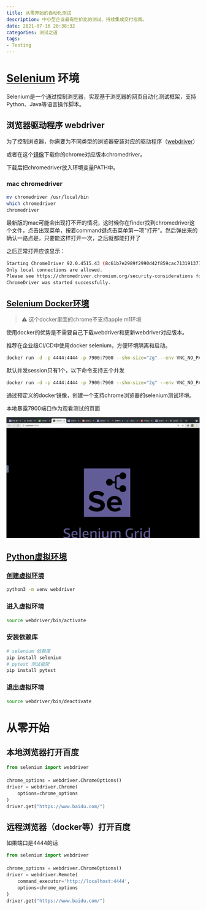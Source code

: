 ```yaml
---
title: 从零开始的自动化测试
description: 中小型企业最有性价比的测试、持续集成交付指南。
date: 2021-07-16 20:38:32
categories: 测试之道
tags: 
- Testing
---
```


# [Selenium](https://selenium.dev/documentation/) 环境

Selenium是一个通过控制浏览器，实现基于浏览器的网页自动化测试框架，支持Python、Java等语言操作脚本。

## 浏览器驱动程序 webdriver

为了控制浏览器，你需要为不同类型的浏览器安装对应的驱动程序（[webdriver](https://www.selenium.dev/documentation/en/selenium_installation/installing_webdriver_binaries/)）

或者在这个[镜像](https://npm.taobao.org/mirrors/chromedriver/)下载你的chrome对应版本chromedriver。

下载后把chromedriver放入环境变量PATH中。

### mac chromedriver

```bash
mv chromedriver /usr/local/bin
which chromedriver
chromedriver
```

最新版的mac可能会出现打不开的情况，这时候你在finder找到chromedriver这个文件，点击出现菜单，按着command键点击菜单第一项"打开"。然后弹出来的确认一路点是，只要能这样打开一次，之后就都能打开了

之后正常打开应该显示：

```bash
Starting ChromeDriver 92.0.4515.43 (8c61b7e2989f2990d42f859cac71319137787cce-refs/branch-heads/4515@{#306}) on port 9515
Only local connections are allowed.
Please see https://chromedriver.chromium.org/security-considerations for suggestions on keeping ChromeDriver safe.
ChromeDriver was started successfully.
```

## [Selenium Docker环境](https://github.com/SeleniumHQ/docker-selenium)

> ⚠️ 这个docker里面的chrome不支持apple m1环境

使用docker的优势是不需要自己下载webdriver和更新webdriver对应版本。

推荐在企业级CI/CD中使用docker selenium，方便环境隔离和启动。

```bash
docker run -d -p 4444:4444 -p 7900:7900 --shm-size="2g" --env VNC_NO_PASSWORD=1 selenium/standalone-chrome:latest
```

默认并发session只有1个，以下命令支持五个并发

```bash
docker run -d -p 4444:4444 -p 7900:7900 --shm-size="2g" --env VNC_NO_PASSWORD=1 --env SE_NODE_MAX_SESSIONS=5 --env SE_NODE_OVERRIDE_MAX_SESSIONS=true selenium/standalone-chrome:latest
```

通过预定义的docker镜像，创建一个支持chrome浏览器的selenium测试环境。

本地暴露7900端口作为观看测试的页面

![selenium docker grid](/media/testing/selenium/seleniumdocker.png)

## [Python虚拟环境](https://docs.python.org/zh-cn/3/library/venv.html#module-venv)

### [创建虚拟环境](https://docs.python.org/zh-cn/3/library/venv.html#creating-virtual-environments)

```bash
python3 -m venv webdriver
```

### 进入虚拟环境

```bash
source webdriver/bin/activate
```

### 安装依赖库

```bash
# selenium 依赖库
pip install selenium
# pytest 测试框架
pip install pytest
```

### 退出虚拟环境

```bash
source webdriver/bin/deactivate
```

# 从零开始

## 本地浏览器打开百度

```python
from selenium import webdriver
 
chrome_options = webdriver.ChromeOptions()
driver = webdriver.Chrome(
    options=chrome_options
)
driver.get("https://www.baidu.com/")
```

## 远程浏览器（docker等）打开百度

如果端口是4444的话

```python
from selenium import webdriver

chrome_options = webdriver.ChromeOptions()
driver = webdriver.Remote(
    command_executor='http://localhost:4444',
    options=chrome_options
)
driver.get("https://www.baidu.com/")
```
